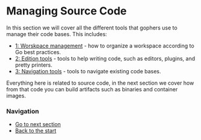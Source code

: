 # Managing Source Code

In this section we will cover all the different tools that gophers use to manage their
code bases. This includes:

- [1: Worskpace management](1-workspace/1-intro.md) - how to organize a workspace according to Go best practices.
- [2: Edition tools](2-writing/README.md) - tools to help writing code, such as editors, plugins, and pretty printers.
- [3: Navigation tools](3-reading/README.md) - tools to navigate existing code bases.

Everything here is related to source code, in the next section we cover how from that code
you can build artifacts such as binaries and container images.

### Navigation

- [Go to next section](../2-building-artifcats/README.md)
- [Back to the start](../README.md)
